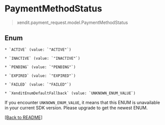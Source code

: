 # PaymentMethodStatus
> xendit.payment_request.model.PaymentMethodStatus



## Enum


    * `ACTIVE` (value: `"ACTIVE"`)

    * `INACTIVE` (value: `"INACTIVE"`)

    * `PENDING` (value: `"PENDING"`)

    * `EXPIRED` (value: `"EXPIRED"`)

    * `FAILED` (value: `"FAILED"`)

    * `XenditEnumDefaultFallback` (value: `UNKNOWN_ENUM_VALUE`)

If you encounter `UNKNOWN_ENUM_VALUE`, it means that this ENUM is unavailable in your current SDK version. Please upgrade to get the newest ENUM.

[[Back to README]](../../README.md)


